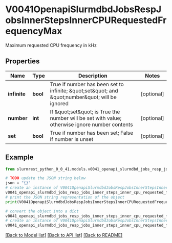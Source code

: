 # V0041OpenapiSlurmdbdJobsRespJobsInnerStepsInnerCPURequestedFrequencyMax

Maximum requested CPU frequency in kHz

## Properties

Name | Type | Description | Notes
------------ | ------------- | ------------- | -------------
**infinite** | **bool** | True if number has been set to infinite; \&quot;set\&quot; and \&quot;number\&quot; will be ignored | [optional] 
**number** | **int** | If \&quot;set\&quot; is True the number will be set with value; otherwise ignore number contents | [optional] 
**set** | **bool** | True if number has been set; False if number is unset | [optional] 

## Example

```python
from slurmrest_python_0_0_41.models.v0041_openapi_slurmdbd_jobs_resp_jobs_inner_steps_inner_cpu_requested_frequency_max import V0041OpenapiSlurmdbdJobsRespJobsInnerStepsInnerCPURequestedFrequencyMax

# TODO update the JSON string below
json = "{}"
# create an instance of V0041OpenapiSlurmdbdJobsRespJobsInnerStepsInnerCPURequestedFrequencyMax from a JSON string
v0041_openapi_slurmdbd_jobs_resp_jobs_inner_steps_inner_cpu_requested_frequency_max_instance = V0041OpenapiSlurmdbdJobsRespJobsInnerStepsInnerCPURequestedFrequencyMax.from_json(json)
# print the JSON string representation of the object
print(V0041OpenapiSlurmdbdJobsRespJobsInnerStepsInnerCPURequestedFrequencyMax.to_json())

# convert the object into a dict
v0041_openapi_slurmdbd_jobs_resp_jobs_inner_steps_inner_cpu_requested_frequency_max_dict = v0041_openapi_slurmdbd_jobs_resp_jobs_inner_steps_inner_cpu_requested_frequency_max_instance.to_dict()
# create an instance of V0041OpenapiSlurmdbdJobsRespJobsInnerStepsInnerCPURequestedFrequencyMax from a dict
v0041_openapi_slurmdbd_jobs_resp_jobs_inner_steps_inner_cpu_requested_frequency_max_from_dict = V0041OpenapiSlurmdbdJobsRespJobsInnerStepsInnerCPURequestedFrequencyMax.from_dict(v0041_openapi_slurmdbd_jobs_resp_jobs_inner_steps_inner_cpu_requested_frequency_max_dict)
```
[[Back to Model list]](../README.md#documentation-for-models) [[Back to API list]](../README.md#documentation-for-api-endpoints) [[Back to README]](../README.md)


